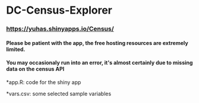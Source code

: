 # DC-Census-Explorer
### https://yuhas.shinyapps.io/Census/ 

#### Please be patient with the app, the free hosting resources are extremely limited.
#### You may occasionaly run into an error, it's almost certainly due to missing data on the census API

*app.R: code for the shiny app

*vars.csv: some selected sample variables
